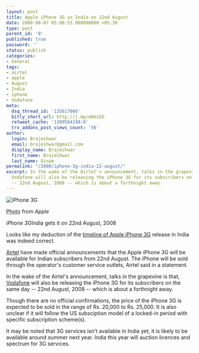 ```yaml
---
layout: post
title: Apple iPhone 3G in India on 22nd August
date: 2008-08-07 05:08:53.000000000 +05:30
type: post
parent_id: '0'
published: true
password: ''
status: publish
categories:
- General
tags:
- airtel
- apple
- August
- India
- iphone
- Vodafone
meta:
  dsq_thread_id: '135617066'
  bitly_short_url: http://j.mp/m0miEO
  retweet_cache: '1309564248:0'
  trx_addons_post_views_count: '56'
author:
  login: Brajeshwar
  email: brajeshwar@gmail.com
  display_name: Brajeshwar
  first_name: Brajeshwar
  last_name: Oinam
permalink: "/2008/iphone-3g-india-22-august/"
excerpt: In the wake of the Airtel's announcement, talks in the grapevine is that,
  Vodafone will also be releasing the iPhone 3G for its subscribers on the same day
  -- 22nd August, 2008 -- which is about a forthnight away.
---
```

<div class="figure"><img src="{{ site.baseurl }}/assets/2008/08/iphone-3g.png" alt="iPhone 3G" />
<p class="credit"><abbr class="type" title="Photograph">Photo</abbr> from <cite>Apple</cite></p>
<p class="caption"><em class="title">iPhone 3G</em>India gets it on 22nd August, 2008</p>
</div>
<p><!--more-->Looks like my deduction of the <a href="http://brajeshwar.wpengine.com/2008/iphone-3g-is-it-coming-soon-to-india/">timeline of Apple iPhone 3G</a> release in India was indeed correct.</p>
<p><a href="http://www.airtel.in/">Airtel</a> have made official announcements that the Apple iPhone 3G will be available for Indian subscribers from 22nd August. The iPhone will be  sold through the operator's customer service outlets, Airtel said in a statement. </p>
<p>In the wake of the Airtel's announcement, talks in the grapevine is that, <a href="http://www.vodafone.in">Vodafone</a> will also be releasing the iPhone 3G for its subscribers on the same day -- 22nd August, 2008 -- which is about a forthnight away.</p>
<p>Though there are no official confirmations, the price of the iPhone 3G is expected to be sold in the range of Rs. 20,000 to Rs. 25,000. It is also unclear if it will follow the US subsciption model of a locked-in period with specific subscription scheme(s).</p>
<p>It may be noted that 3G services isn't available in India yet, it is likely to be available around summer next year. India this year will auction licences and spectrum for 3G services.</p>
